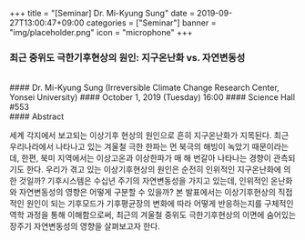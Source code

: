+++
title = "[Seminar] Dr. Mi-Kyung Sung"
date = 2019-09-27T13:00:47+09:00
categories = ["Seminar"]
banner = "img/placeholder.png"
icon = "microphone"
+++
###  최근 중위도 극한기후현상의 원인: 지구온난화 vs. 자연변동성
<br>
#### Dr. Mi-Kyung Sung (Irreversible Climate Change Research Center, Yonsei University)
#### October 1, 2019 (Tuesday) 16:00
#### Science Hall #553
<br>
#### Abstract



세계 각지에서 보고되는 이상기후 현상의 원인으로 흔히 지구온난화가 지목된다. 최근 우리나라에서 나타나고 있는 겨울철 극한 한파는 먼 북극의 해빙이 녹았기 때문이라는데, 한편, 북미 지역에서는 이상고온과 이상한파가 매 해 번갈아 나타나는 경향이 관측되기도 한다. 우리가 겪고 있는 이상기후현상의 원인은 순전히 인위적인 지구온난화에 의한 것일까? 기후시스템은 수십년 주기의 자연변동성을 가지고 있는데, 인위적인 온난화와 자연변동성의 영향은 어떻게 구분할 수 있을까? 본 발표에서는 이상기후현상의 직접적인 원인이 되는 기후모드가 기후평균장의 변화에 따라 어떻게 반응하는지를 구체적인 역학 과정을 통해 이해함으로써, 최근의 겨울철 중위도 극한기후현상의 이면에 숨어있는 장주기 자연변동성의 영향을 살펴보고자 한다.
